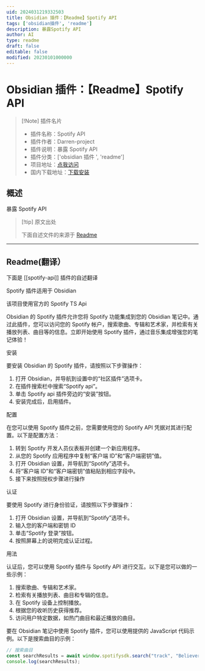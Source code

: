 ```yaml
---
uid: 2024031219332503
title: Obsidian 插件：【Readme】Spotify API
tags: ['obsidian插件', 'readme']
description: 暴露Spotify API
author: AI
type: readme
draft: false
editable: false
modified: 20230101000000
---
```


# Obsidian 插件：【Readme】Spotify API

> [!Note] 插件名片
> - 插件名称：Spotify API
> - 插件作者：Darren-project
> - 插件说明：暴露 Spotify API
> - 插件分类：['obsidian 插件 ', 'readme']
> - 项目地址：[点我访问](https://github.com/Darren-project/obsidian-spotify)
> - 国内下载地址：[下载安装](https://pkmer.cn/products/plugin/pluginMarket/?spotify-api)

## 概述

暴露 Spotify API

> [!tip] 原文出处
>
>下面自述文件的来源于 [Readme](https://ghproxy.net/https://raw.githubusercontent.com/Darren-project/obsidian-spotify/main/README.md)

---

## Readme(翻译）

下面是 [[spotify-api]] 插件的自述翻译

Spotify 插件适用于 Obsidian

该项目使用官方的 Spotify TS Api

Obsidian 的 Spotify 插件允许您将 Spotify 功能集成到您的 Obsidian 笔记中。通过此插件，您可以访问您的 Spotify 帐户，搜索歌曲、专辑和艺术家，并检索有关播放列表、曲目等的信息。立即开始使用 Spotify 插件，通过音乐集成增强您的笔记体验！

安装

要安装 Obsidian 的 Spotify 插件，请按照以下步骤操作：

1. 打开 Obsidian，并导航到设置中的“社区插件”选项卡。
2. 在插件搜索栏中搜索“Spotify api”。
3. 单击 Spotify api 插件旁边的“安装”按钮。
4. 安装完成后，启用插件。

配置

在您可以使用 Spotify 插件之前，您需要使用您的 Spotify API 凭据对其进行配置。以下是配置方法：

1. 转到 Spotify 开发人员仪表板并创建一个新应用程序。
2. 从您的 Spotify 应用程序中复制“客户端 ID”和“客户端密钥”值。
3. 打开 Obsidian 设置，并导航到“Spotify”选项卡。
4. 将“客户端 ID”和“客户端密钥”值粘贴到相应字段中。
5. 接下来按照授权步骤进行操作

认证

要使用 Spotify 进行身份验证，请按照以下步骤操作：

1. 打开 Obsidian 设置，并导航到“Spotify”选项卡。
2. 输入您的客户端和密钥 ID
3. 单击“Spotify 登录”按钮。
4. 按照屏幕上的说明完成认证过程。

用法

认证后，您可以使用 Spotify 插件与 Spotify API 进行交互。以下是您可以做的一些示例：

1. 搜索歌曲、专辑和艺术家。
2. 检索有关播放列表、曲目和专辑的信息。
3. 在 Spotify 设备上控制播放。
4. 根据您的收听历史获得推荐。
5. 访问用户特定数据，如热门曲目和最近播放的曲目。

要在 Obsidian 笔记中使用 Spotify 插件，您可以使用提供的 JavaScript 代码示例。以下是搜索曲目的示例：

```js
// 搜索曲目
const searchResults = await window.spotifysdk.search("track", "Believer");
console.log(searchResults);
```